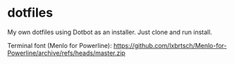 # dotfiles

My own dotfiles using Dotbot as an installer. Just clone and run install.

Terminal font (Menlo for Powerline): https://github.com/lxbrtsch/Menlo-for-Powerline/archive/refs/heads/master.zip
